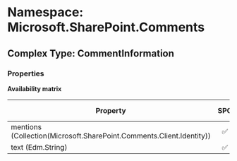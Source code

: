 # Namespace: Microsoft.SharePoint.Comments

## Complex Type: CommentInformation

### Properties

**Availability matrix**

Property | SPO | SP 2019 | SP 2016 | SP 2013
----------|:---:|:-------:|:-------:|:-------
mentions (Collection(Microsoft.SharePoint.Comments.Client.Identity)) | ✅ | ✅ | ❌ | ❌
text (Edm.String) | ✅ | ✅ | ❌ | ❌